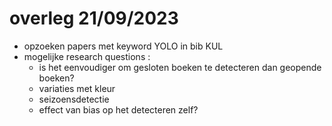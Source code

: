# overleg 21/09/2023

- opzoeken papers met keyword YOLO in bib KUL
- mogelijke research questions :  
  - is het eenvoudiger om gesloten boeken te detecteren dan geopende boeken?
  - variaties met kleur
  - seizoensdetectie
  - effect van bias op het detecteren zelf?
